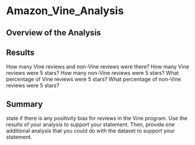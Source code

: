 # Amazon_Vine_Analysis

## Overview of the Analysis


## Results
How many Vine reviews and non-Vine reviews were there?
How many Vine reviews were 5 stars? How many non-Vine reviews were 5 stars?
What percentage of Vine reviews were 5 stars? What percentage of non-Vine reviews were 5 stars?


## Summary
state if there is any positivity bias for reviews in the Vine program. Use the results of your analysis to support your statement. Then, provide one additional analysis that you could do with the dataset to support your statement.

